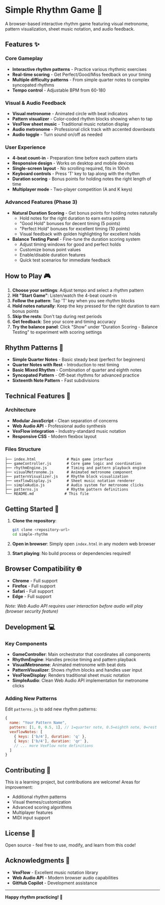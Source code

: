 # Simple Rhythm Game 🎵

A browser-based interactive rhythm game featuring visual metronome, pattern visualization, sheet music notation, and audio feedback.

## Features ✨

### Core Gameplay

- **Interactive rhythm patterns** - Practice various rhythmic exercises
- **Real-time scoring** - Get Perfect/Good/Miss feedback on your timing
- **Multiple difficulty patterns** - From simple quarter notes to complex syncopated rhythms
- **Tempo control** - Adjustable BPM from 60-180

### Visual & Audio Feedback

- **Visual metronome** - Animated circle with beat indicators
- **Pattern visualizer** - Color-coded rhythm blocks showing when to tap
- **VexFlow sheet music** - Traditional music notation display
- **Audio metronome** - Professional click track with accented downbeats
- **Audio toggle** - Turn sound on/off as needed

### User Experience

- **4-beat count-in** - Preparation time before each pattern starts
- **Responsive design** - Works on desktop and mobile devices
- **Single-screen layout** - No scrolling required, fits in 100vh
- **Keyboard controls** - Press 'T' key to tap along with the rhythm
- **Duration scoring** - Bonus points for holding notes the right length of time
- **Multiplayer mode** - Two-player competition (A and K keys)

### Advanced Features (Phase 3)

- **Natural Duration Scoring** - Get bonus points for holding notes naturally
  - Hold notes for the right duration to earn extra points
  - "Good Hold" bonuses for decent timing (5 points)
  - "Perfect Hold" bonuses for excellent timing (10 points)
  - Visual feedback with golden highlighting for excellent holds
- **Balance Testing Panel** - Fine-tune the duration scoring system
  - Adjust timing windows for good and perfect holds
  - Customize bonus point values
  - Enable/disable duration features
  - Quick test scenarios for immediate feedback

## How to Play 🎮

1. **Choose your settings**: Adjust tempo and select a rhythm pattern
2. **Hit "Start Game"**: Listen/watch the 4-beat count-in
3. **Follow the pattern**: Tap 'T' key when you see rhythm blocks
4. **Hold notes naturally**: Keep the key pressed for the right duration to earn bonus points
5. **Skip the rests**: Don't tap during rest periods
6. **Get feedback**: See your score and timing accuracy
7. **Try the balance panel**: Click "Show" under "Duration Scoring - Balance Testing" to experiment with scoring settings

## Rhythm Patterns 🎼

- **Simple Quarter Notes** - Basic steady beat (perfect for beginners)
- **Quarter Notes with Rest** - Introduction to rest timing
- **Basic Mixed Rhythm** - Combination of quarter and eighth notes
- **Syncopated Pattern** - Off-beat rhythms for advanced practice
- **Sixteenth Note Pattern** - Fast subdivisions

## Technical Features 🔧

### Architecture

- **Modular JavaScript** - Clean separation of concerns
- **Web Audio API** - Professional audio synthesis
- **VexFlow integration** - Industry-standard music notation
- **Responsive CSS** - Modern flexbox layout

### Files Structure

```
├── index.html              # Main game interface
├── gameController.js       # Core game logic and coordination
├── rhythmEngine.js         # Timing and pattern playback engine
├── visualMetronome.js      # Animated metronome component
├── patternVisualizer.js    # Rhythm block visualization
├── vexflowDisplay.js       # Sheet music notation renderer
├── simpleAudio.js          # Audio system for metronome clicks
├── patterns.js             # Rhythm pattern definitions
└── README.md              # This file
```

## Getting Started 🚀

1. **Clone the repository**:

   ```bash
   git clone <repository-url>
   cd simple-rhythm
   ```

2. **Open in browser**:
   Simply open `index.html` in any modern web browser

3. **Start playing**:
   No build process or dependencies required!

## Browser Compatibility 🌐

- **Chrome** - Full support
- **Firefox** - Full support
- **Safari** - Full support
- **Edge** - Full support

_Note: Web Audio API requires user interaction before audio will play (browser security feature)_

## Development 💻

### Key Components

- **GameController**: Main orchestrator that coordinates all components
- **RhythmEngine**: Handles precise timing and pattern playback
- **VisualMetronome**: Animated metronome with beat dots
- **PatternVisualizer**: Shows rhythm blocks and handles user input
- **VexFlowDisplay**: Renders traditional sheet music notation
- **SimpleAudio**: Clean Web Audio API implementation for metronome clicks

### Adding New Patterns

Edit `patterns.js` to add new rhythm patterns:

```javascript
{
  name: "Your Pattern Name",
  pattern: [1, 0, 0.5, 1], // 1=quarter note, 0.5=eighth note, 0=rest
  vexflowNotes: [
    { keys: ['b/4'], duration: 'q' },
    { keys: ['b/4'], duration: 'qr' },
    // ... more VexFlow note definitions
  ]
}
```

## Contributing 🤝

This is a learning project, but contributions are welcome! Areas for improvement:

- Additional rhythm patterns
- Visual themes/customization
- Advanced scoring algorithms
- Multiplayer features
- MIDI input support

## License 📄

Open source - feel free to use, modify, and learn from this code!

## Acknowledgments 🙏

- **VexFlow** - Excellent music notation library
- **Web Audio API** - Modern browser audio capabilities
- **GitHub Copilot** - Development assistance

---

**Happy rhythm practicing! 🎵**
